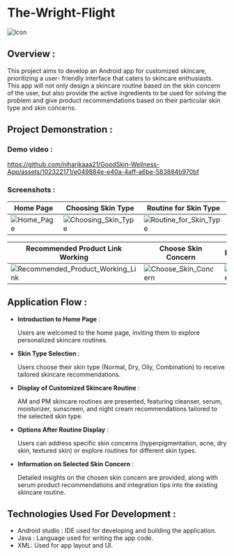 # The-Wright-Flight

![Icon](https://github.com/niharikaaa21/The-Wright-Flight/assets/102322171/0b16361b-bda5-4942-b133-74fc89a58c73)

## Overview :
This project aims to develop an Android app for customized skincare, prioritizing a user- friendly interface that caters to skincare enthusiasts. This app will not only design a skincare routine based on the skin concern of the user, but also provide the active ingredients to be used for solving the problem and give product recommendations based on their particular skin type and skin concerns.

## Project Demonstration :

### Demo video :
https://github.com/niharikaaa21/GoodSkin-Wellness-App/assets/102322171/e049884e-e40a-4aff-a6be-583884b970bf

### Screenshots :

|      Home Page                     | Choosing Skin Type                         | Routine for Skin Type|
|----------------------------------|----------------------------------|----------------------------------|
| ![Home_Page](https://github.com/niharikaaa21/GoodSkin-Wellness-App/assets/102322171/16346f37-5fd9-4d7d-b21a-ac88adeed4f8)       | ![Choosing_Skin_Type](https://github.com/niharikaaa21/GoodSkin-Wellness-App/assets/102322171/7ff0da66-8645-4ad5-8bfc-a3df10b664e2) | ![Routine_for_Skin_Type](https://github.com/niharikaaa21/GoodSkin-Wellness-App/assets/102322171/ab63bf54-5f97-456f-94d6-69fb5a1771f8)       |

| Recommended Product Link Working                         | Choose Skin Concern                          | Routine for Skin Concern                         |
|----------------------------------|----------------------------------|----------------------------------|
| ![Recommended_Product_Working_Link](https://github.com/niharikaaa21/GoodSkin-Wellness-App/assets/102322171/179b3bf1-1376-4ee6-8ed4-dff33ef1cc11)| ![Choose_Skin_Concern](https://github.com/niharikaaa21/GoodSkin-Wellness-App/assets/102322171/f6cac6e0-40a9-4944-9593-f02a89985479) | ![Routine_for_Skin_Concern](https://github.com/niharikaaa21/GoodSkin-Wellness-App/assets/102322171/bcb4d0a5-085a-4664-89ef-4666e0fbe5ea) |


## Application Flow :

- **Introduction to Home Page** :
  
  Users are welcomed to the home page, inviting them to explore personalized skincare routines.

- **Skin Type Selection** :
  
  Users choose their skin type (Normal, Dry, Oily, Combination) to receive tailored skincare recommendations.

- **Display of Customized Skincare Routine** :
  
  AM and PM skincare routines are presented, featuring cleanser, serum, moisturizer, sunscreen, and night cream recommendations tailored to the selected skin type.

- **Options After Routine Display** :
  
  Users can address specific skin concerns (hyperpigmentation, acne, dry skin, textured skin) or explore routines for different skin types.

- **Information on Selected Skin Concern** :
  
  Detailed insights on the chosen skin concern are provided, along with serum product recommendations and integration tips into the existing skincare routine.
  

## Technologies Used For Development :

- Android studio : IDE used for developing and building the application.
- Java : Language used for writing the app code.
- XML: Used for app layout and UI.
